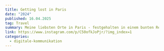 ```yaml
---
title: Getting lost in Paris
date: "2024"
published: 16.04.2025
tag: Travel
summary: Meine liebsten Orte in Paris - festgehalten in einem bunten Reiseführer.
link: https://www.instagram.com/p/C50ofkJoPjr/?img_index=1
categories:
  - digitale-kommunikation
---
```

